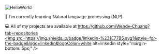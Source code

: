 ![HelloWorld](https://user-images.githubusercontent.com/116689197/213976963-4be1629e-3589-4386-aa51-b24d808e4b02.png)

🌱 I’m currently learning Natural language processing (NLP)

💻 All of my projects are available at https://github.com/Wendy-Chuang?tab=repositories
</a>  
<a href="https://www.linkedin.com/in/wendy-chuang/" target="_blank">
<img src=https://img.shields.io/badge/linkedin-%231E77B5.svg?&style=for-the-badge&logo=linkedin&logoColor=white alt=linkedin style="margin-bottom: 5px;" />
</a>
